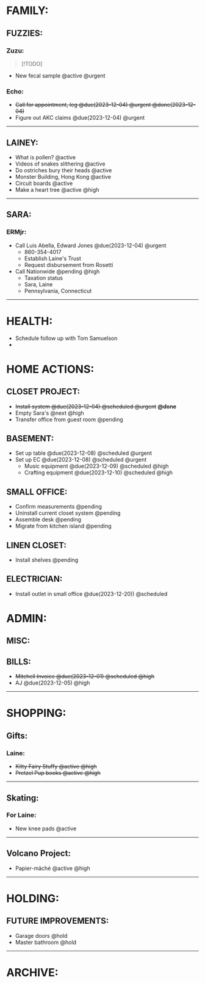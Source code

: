 # FAMILY:
## FUZZIES:
### Zuzu:
> [!TODO]
   - New fecal sample @active @urgent


### Echo:
- ~~Call for appointment, leg @due(2023-12-04) @urgent @done(2023-12-04)~~
- Figure out AKC claims @due(2023-12-04) @urgent
---
## LAINEY:
- What is pollen? @active
-  Videos of snakes slithering @active
-  Do ostriches bury their heads @active
-  Monster Building, Hong Kong @active
-  Circuit boards @active
- Make a heart tree @active @high
---
## SARA:
### ERMjr:
   - Call Luis Abella, Edward Jones @due(2023-12-04) @urgent
      - 860-354-4017
      - Establish Laine's Trust
      - Request disbursement from Rosetti
   - Call Nationwide @pending @high
       - Taxation status
       - Sara, Laine
       - Pennsylvania, Connecticut
---

# HEALTH:
- Schedule follow up with Tom Samuelson
- 

# HOME ACTIONS:
## CLOSET PROJECT:
-  ~~Install system @due(2023-12-04) @scheduled @urgent~~ **@done**
-  Empty Sara's @next @high
-  Transfer office from guest room @pending

## BASEMENT:
- Set up table @due(2023-12-08) @scheduled @urgent
- Set up EC @due(2023-12-08) @scheduled @urgent
    - Music equipment @due(2023-12-09) @scheduled @high
    - Crafting equipment @due(2023-12-10) @scheduled @high

## SMALL OFFICE:
- Confirm measurements @pending
- Uninstall current closet system @pending
- Assemble desk @pending
- Migrate from kitchen island @pending

## LINEN CLOSET:
- Install shelves @pending

## ELECTRICIAN:
- Install outlet in small office @due(2023-12-20)) @scheduled

# ADMIN:
## MISC:
## BILLS:
- ~~Mitchell Invoice @due(2023-12-01) @scheduled @high~~
- AJ @due(2023-12-05) @high

---

# SHOPPING:
## Gifts:
### Laine:
-  ~~Kitty Fairy Stuffy @active @high~~
-  ~~Pretzel Pup books @active @high~~
---
## Skating:
### For Laine:
- New knee pads @active
---
## Volcano Project:
- Papier-mâché @active @high
---
# HOLDING:
## FUTURE IMPROVEMENTS:
- Garage doors @hold
- Master bathroom @hold

---

# ARCHIVE:
